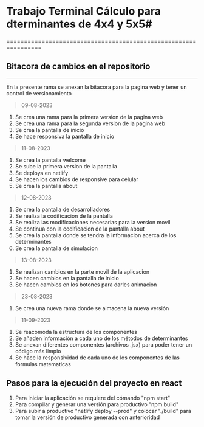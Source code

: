 # Trabajo Terminal Cálculo para dterminantes de 4x4 y 5x5#
================================================================
## Bitacora de cambios en el repositorio
----------------------------------------------------------------
En la presente rama se anexan la bitacora para la pagina web y tener un control de versionamiento

>09-08-2023
1. Se crea una rama para la primera version de la pagina web
2. Se crea una rama para la segunda version de la pagina web
3. Se crea la pantalla de inicio
4. Se hace responsiva la pantalla de inicio

>11-08-2023
1. Se crea la pantalla welcome
2. Se sube la primera version de la pantalla
3. Se deploya en netlify
4. Se hacen los cambios de responsive para celular
5. Se crea la pantalla about

>12-08-2023
1. Se crea la pantalla de desarrolladores
2. Se realiza la codificacion de la pantalla
3. Se realiza las modificaciones necesarias para la version movil
4. Se continua con la codificacion de la pantalla about
5. Se crea la pantalla donde se tendra la informacion acerca de los determinantes
6. Se crea la pantalla de simulacion

>13-08-2023
1. Se realizan cambios en la parte movil de la aplicacion
2. Se hacen cambios en la pantalla de inicio
3. Se hacen cambios en los botones para darles animacion

>23-08-2023
1. Se crea una nueva rama donde se almacena la nueva versión

>11-09-2023
1. Se reacomoda la estructura de los componentes
2. Se añaden información a cada uno de los métodos de determinantes
3. Se anexan diferentes componentes (archivos .jsx) para poder tener un código más limpio
4. Se hace la responsividad de cada uno de los componentes de las formulas matematicas

## Pasos para la ejecución del proyecto en react
1. Para iniciar la aplicación se requiere del cómando "npm start"
2. Para compilar y generar una versión para productivo "npm build"
3. Para subir a productivo "netlify deploy --prod" y colocar "./build" para tomar la versión de productivo generada con anterioridad